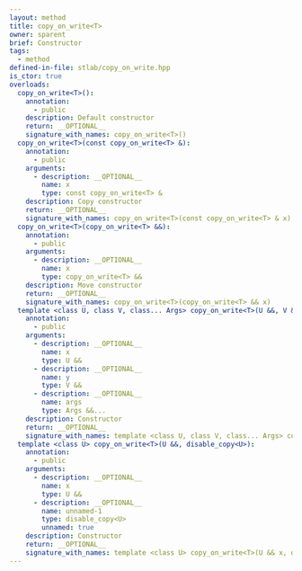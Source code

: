 ```yaml
---
layout: method
title: copy_on_write<T>
owner: sparent
brief: Constructor
tags:
  - method
defined-in-file: stlab/copy_on_write.hpp
is_ctor: true
overloads:
  copy_on_write<T>():
    annotation:
      - public
    description: Default constructor
    return: __OPTIONAL__
    signature_with_names: copy_on_write<T>()
  copy_on_write<T>(const copy_on_write<T> &):
    annotation:
      - public
    arguments:
      - description: __OPTIONAL__
        name: x
        type: const copy_on_write<T> &
    description: Copy constructor
    return: __OPTIONAL__
    signature_with_names: copy_on_write<T>(const copy_on_write<T> & x)
  copy_on_write<T>(copy_on_write<T> &&):
    annotation:
      - public
    arguments:
      - description: __OPTIONAL__
        name: x
        type: copy_on_write<T> &&
    description: Move constructor
    return: __OPTIONAL__
    signature_with_names: copy_on_write<T>(copy_on_write<T> && x)
  template <class U, class V, class... Args> copy_on_write<T>(U &&, V &&, Args &&...):
    annotation:
      - public
    arguments:
      - description: __OPTIONAL__
        name: x
        type: U &&
      - description: __OPTIONAL__
        name: y
        type: V &&
      - description: __OPTIONAL__
        name: args
        type: Args &&...
    description: Constructor
    return: __OPTIONAL__
    signature_with_names: template <class U, class V, class... Args> copy_on_write<T>(U && x, V && y, Args &&... args)
  template <class U> copy_on_write<T>(U &&, disable_copy<U>):
    annotation:
      - public
    arguments:
      - description: __OPTIONAL__
        name: x
        type: U &&
      - description: __OPTIONAL__
        name: unnamed-1
        type: disable_copy<U>
        unnamed: true
    description: Constructor
    return: __OPTIONAL__
    signature_with_names: template <class U> copy_on_write<T>(U && x, disable_copy<U>)
---
```

